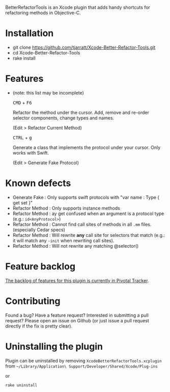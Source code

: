 BetterRefactorTools is an Xcode plugin that adds handy shortcuts for refactoring methods in Objective-C.

# Installation
* git clone https://github.com/tjarratt/Xcode-Better-Refactor-Tools.git
* cd Xcode-Better-Refactor-Tools
* rake install

# Features

* (note: this list may be incomplete)

   <kbd>CMD</kbd> + <kbd>F6</kbd>
   
   Refactor the method under the cursor. Add, remove and re-order selector components, change types and names.
   
   (Edit > Refactor Current Method)

   <kbd>CTRL</kbd> + <kbd>g</kbd>

   Generate a class that implements the protocol under your cursor. Only works with Swift.

   (Edit > Generate Fake Protocol)

# Known defects

* Generate Fake   : Only supports swift protocols with "var name : Type { get set }"
* Refactor Method : Only supports instance methods
* Refactor Method : ay get confused when an argument is a protocol type (e.g.: `id<AnyProtocol>`)
* Refactor Method : Cannot find call sites of methods in all `.mm` files. (especially Cedar specs)
* Refactor Method : Will rewrite **any** call site for selectors that match (e.g.: it will match any `-init` when rewriting call sites).
* Refactor Method : Will not rewrite any matching @selector()

# Feature backlog

[The backlog of features for this plugin is currently in Pivotal Tracker](https://www.pivotaltracker.com/n/projects/1394466).

# Contributing

Found a bug? Have a feature request? Interested in submitting a pull request? Please open an issue on Github (or just issue a pull request directly if the fix is pretty clear).

# Uninstalling the plugin
Plugin can be uninstalled by removing `XcodeBetterRefactorTools.xcplugin` from `~/Library/Application\ Support/Developer/Shared/Xcode/Plug-ins`

or

`rake uninstall`
